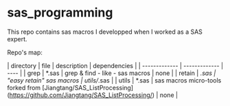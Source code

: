 # sas_programming

This repo contains sas macros I developped when I worked as a SAS expert. 

Repo's map:

| directory  | file | description | dependencies |
| ------------- | ------------- | ---- |
| grep  | *.sas  | grep & find - like - sas macros | none |
| retain  | *.sas  | "easy retain"  sas macros   | utils/*.sas |
| utils | *.sas | sas macros micro-tools forked from  [Jiangtang/SAS_ListProcessing]  (https://github.com/Jiangtang/SAS_ListProcessing/)
 | none |
